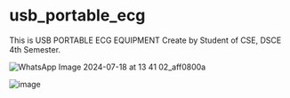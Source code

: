 # usb_portable_ecg
This is USB PORTABLE ECG EQUIPMENT Create by Student of CSE, DSCE 4th Semester.

![WhatsApp Image 2024-07-18 at 13 41 02_aff0800a](https://github.com/user-attachments/assets/9eac0495-506f-46e8-a48d-cdad1ac223a8)

![image](https://github.com/user-attachments/assets/0e5f0f72-711d-47f1-8287-efa12e6f48d4)
